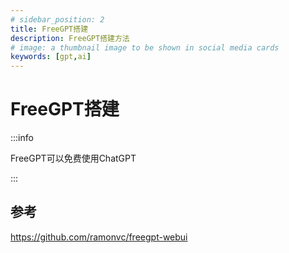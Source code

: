 ```yaml
---
# sidebar_position: 2
title: FreeGPT搭建
description: FreeGPT搭建方法
# image: a thumbnail image to be shown in social media cards
keywords: [gpt,ai]
---
```

# FreeGPT搭建
:::info

FreeGPT可以免费使用ChatGPT

:::

## 参考
https://github.com/ramonvc/freegpt-webui